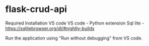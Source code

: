 # flask-crud-api

Required Installation
VS code 
VS code - Python extension
Sql lite - https://sqlitebrowser.org/dl/#nightly-builds

Run the application using "Run without debugging" from VS code.
